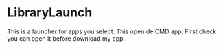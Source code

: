 # LibraryLaunch
This is a launcher for apps you select. This open de CMD app. First check you can open it before download my app.
